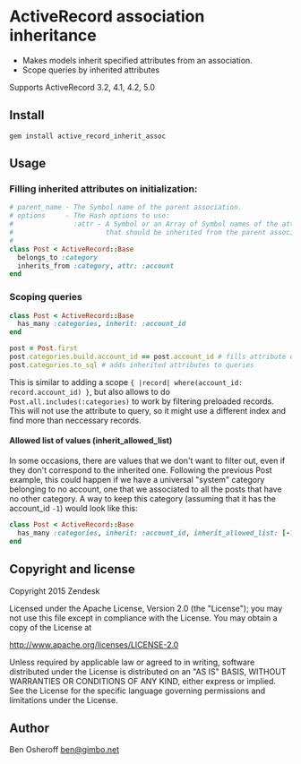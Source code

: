 # ActiveRecord association inheritance

 - Makes models inherit specified attributes from an association.
 - Scope queries by inherited attributes

Supports ActiveRecord 3.2, 4.1, 4.2, 5.0

## Install

```
gem install active_record_inherit_assoc
```

## Usage

### Filling inherited attributes on initialization:
```Ruby
# parent_name - The Symbol name of the parent association.
# options     - The Hash options to use:
#               :attr - A Symbol or an Array of Symbol names of the attributes
#                       that should be inherited from the parent association.
#
class Post < ActiveRecord::Base
  belongs_to :category
  inherits_from :category, attr: :account
end
```

### Scoping queries

```Ruby
class Post < ActiveRecord::Base
  has_many :categories, inherit: :account_id
end

post = Post.first
post.categories.build.account_id == post.account_id # fills attribute on new objects
post.categories.to_sql # adds inherited attributes to queries
```

This is similar to adding a scope `{ |record| where(account_id: record.account_id) }`,
but also allows to do `Post.all.includes(:categories)` to work by filtering preloaded records.
This will not use the attribute to query, so it might use a different index and find more than neccessary records.

#### Allowed list of values (inherit_allowed_list)

In some occasions, there are values that we don't want to filter out, even if they don't correspond to the inherited one. 
Following the previous Post example, this could happen if we have a universal "system" category belonging to no account, one that we associated to all the posts that have no other category. A way to keep this category (assuming that it has the account_id `-1`) would look like this:

```Ruby
class Post < ActiveRecord::Base
  has_many :categories, inherit: :account_id, inherit_allowed_list: [-1]
end
```

## Copyright and license

Copyright 2015 Zendesk

Licensed under the Apache License, Version 2.0 (the "License"); you may not use this file except in compliance with the License.
You may obtain a copy of the License at

http://www.apache.org/licenses/LICENSE-2.0

Unless required by applicable law or agreed to in writing, software distributed under the
License is distributed on an "AS IS" BASIS, WITHOUT WARRANTIES OR CONDITIONS OF ANY KIND, either express or implied.
See the License for the specific language governing permissions and limitations under the License.

## Author
Ben Osheroff <ben@gimbo.net>
